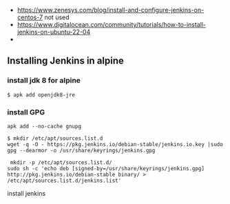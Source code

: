 * https://www.zenesys.com/blog/install-and-configure-jenkins-on-centos-7 not used
* https://www.digitalocean.com/community/tutorials/how-to-install-jenkins-on-ubuntu-22-04
* 

## Installing Jenkins in alpine 

### install jdk 8 for alpine 

```
$ apk add openjdk8-jre
```

### install GPG 
```
apk add --no-cache gnupg
```

```
$ mkdir /etc/apt/sources.list.d
wget -q -O - https://pkg.jenkins.io/debian-stable/jenkins.io.key |sudo gpg --dearmor -o /usr/share/keyrings/jenkins.gpg
```

```
 mkdir -p /etc/apt/sources.list.d/
sudo sh -c 'echo deb [signed-by=/usr/share/keyrings/jenkins.gpg] http://pkg.jenkins.io/debian-stable binary/ > /etc/apt/sources.list.d/jenkins.list'
```
install jenkins

